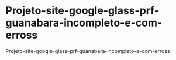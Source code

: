# Projeto-site-google-glass-prf-guanabara-incompleto-e-com-erross
Projeto-site-google-glass-prf-guanabara-incompleto-e-com-erross
